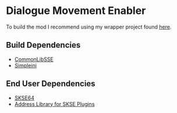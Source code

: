 # Dialogue Movement Enabler
To build the mod I recommend using my wrapper project found [here](https://github.com/Vermunds/SkyrimSE-Mods).

## Build Dependencies
* [CommonLibSSE](https://github.com/SniffleMan/CommonLibSSE)
* [Simpleini](https://github.com/brofield/simpleini)

## End User Dependencies
* [SKSE64](https://skse.silverlock.org/)
* [Address Library for SKSE Plugins](https://www.nexusmods.com/skyrimspecialedition/mods/32444)
